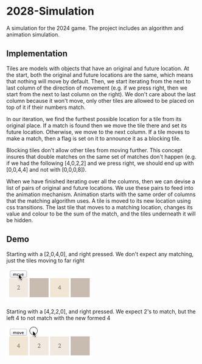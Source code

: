 2028-Simulation
===============

A simulation for the 2024 game. The project includes an algorithm and animation simulation.

Implementation
--------------
Tiles are models with objects that have an original and future location. At the start, both the original and future locations are the same, which means that nothing will move by default. Then, we start iterating from the next to last column of the direction of movement (e.g. if we press right, then we start from the next to last column on the right). We don't care about the last column because it won't move, only other tiles are allowed to be placed on top of it if their numbers match.

In our iteration, we find the furthest possible location for a tile from its original place. If a match is found then we move the tile there and set its future location. Otherwise, we move to the next column. If a tile moves to make a match, then a flag is set on it to announce it as a blocking tile.

Blocking tiles don't allow other tiles from moving further. This concept insures that double matches on the same set of matches don't happen (e.g. if we had the following [4,0,2,2] and we press right, we should end up with [0,0,4,4] and not with [0,0,0,8]).

When we have finished iterating over all the columns, then we can devise a list of pairs of original and future locations. We use these pairs to feed into the animation mechanism. Animation starts with the same order of columns that the matching algorithm uses. A tile is moved to its new location using css transitions. The last tile that moves to a matching location, changes its value and colour to be the sum of the match, and the tiles underneath it will be hidden.

Demo
----
Starting with a [2,0,4,0], and right pressed. We don't expect any matching, just the tiles moving to far right

![alt tag](docs/images/animation1.gif)

Starting with a [4,2,2,0], and right pressed. We expect 2's to match, but the left 4 to not match with the new formed 4

![alt tag](docs/images/animation2.gif)
